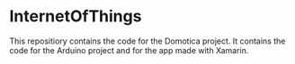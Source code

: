 # InternetOfThings

This repositiory contains the code for the Domotica project. It contains the code for the Arduino project and for the app made with Xamarin.
